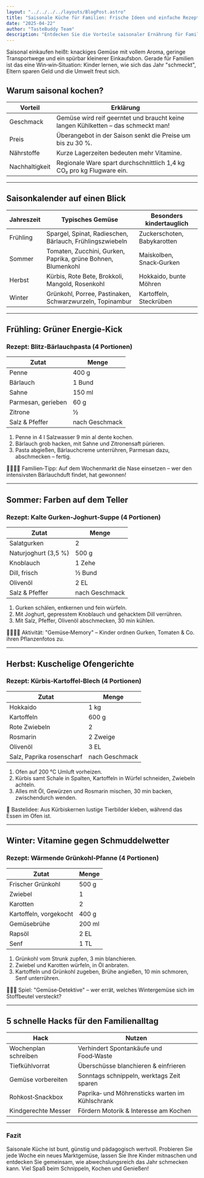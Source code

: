 ```yaml
---
layout: "../../../../layouts/BlogPost.astro"
title: "Saisonale Küche für Familien: Frische Ideen und einfache Rezepte durch das Jahr"
date: "2025-04-22"
author: "TasteBuddy Team"
description: "Entdecken Sie die Vorteile saisonaler Ernährung für Familien: besserer Geschmack, niedrigere Kosten und wertvolle Lernerfahrungen für Kinder. Mit einfachen Rezepten für jede Jahreszeit."
---
```


Saisonal einkaufen heißt: knackiges Gemüse mit vollem Aroma, geringe Transportwege und ein spürbar kleinerer Einkaufs­bon. Gerade für Familien ist das eine Win‑win‑Situation: Kinder lernen, wie sich das Jahr "schmeckt", Eltern sparen Geld und die Umwelt freut sich.  

## Warum saisonal kochen?

| Vorteil | Erklärung |
|---|---|
| Geschmack | Gemüse wird reif geerntet und braucht keine langen Kühlketten – das schmeckt man! |
| Preis | Überangebot in der Saison senkt die Preise um bis zu 30 %. |
| Nährstoffe | Kurze Lagerzeiten bedeuten mehr Vitamine. |
| Nachhaltigkeit | Regionale Ware spart durchschnittlich 1,4 kg CO₂ pro kg Flug­ware ein. |

---

## Saisonkalender auf einen Blick

| Jahreszeit | Typisches Gemüse | Besonders kindertauglich |
|---|---|---|
| Frühling | Spargel, Spinat, Radieschen, Bärlauch, Frühlings­zwiebeln | Zuckerschoten, Baby­karotten |
| Sommer | Tomaten, Zucchini, Gurken, Paprika, grüne Bohnen, Blumenkohl | Maiskolben, Snack‑Gurken |
| Herbst | Kürbis, Rote Bete, Brokkoli, Mangold, Rosenkohl | Hokkaido, bunte Möhren |
| Winter | Grünkohl, Porree, Pastinaken, Schwarzwurzeln, Topinambur | Kartoffeln, Steckrüben |

---

## Frühling: Grüner Energie‑Kick

### Rezept: Blitz‑Bärlauchpasta (4 Portionen)

| Zutat | Menge |
|---|---|
| Penne | 400 g |
| Bärlauch | 1 Bund |
| Sahne | 150 ml |
| Parmesan, gerieben | 60 g |
| Zitrone | ½ |
| Salz & Pfeffer | nach Geschmack |

1. Penne in 4 l Salzwasser 9 min al dente kochen.  
2. Bärlauch grob hacken, mit Sahne und Zitronensaft pürieren.  
3. Pasta abgießen, Bärlauchcreme unterrühren, Parmesan dazu, abschmecken – fertig.

👨‍👩‍👧‍👦 Familien‑Tipp: Auf dem Wochenmarkt die Nase einsetzen – wer den intensivsten Bärlauchduft findet, hat gewonnen!

---

## Sommer: Farben auf dem Teller

### Rezept: Kalte Gurken‑Joghurt‑Suppe (4 Portionen)

| Zutat | Menge |
|---|---|
| Salatgurken | 2 |
| Naturjoghurt (3,5 %) | 500 g |
| Knoblauch | 1 Zehe |
| Dill, frisch | ½ Bund |
| Olivenöl | 2 EL |
| Salz & Pfeffer | nach Geschmack |

1. Gurken schälen, entkernen und fein würfeln.  
2. Mit Joghurt, gepresstem Knoblauch und gehacktem Dill verrühren.  
3. Mit Salz, Pfeffer, Olivenöl abschmecken, 30 min kühlen.

👨‍👩‍👦‍👦 Aktivität: "Gemüse‑Memory" – Kinder ordnen Gurken, Tomaten & Co. ihren Pflanzenfotos zu.

---

## Herbst: Kuschelige Ofengerichte

### Rezept: Kürbis‑Kartoffel‑Blech (4 Portionen)

| Zutat | Menge |
|---|---|
| Hokkaido | 1 kg |
| Kartoffeln | 600 g |
| Rote Zwiebeln | 2 |
| Rosmarin | 2 Zweige |
| Olivenöl | 3 EL |
| Salz, Paprika rosenscharf | nach Geschmack |

1. Ofen auf 200 °C Umluft vorheizen.  
2. Kürbis samt Schale in Spalten, Kartoffeln in Würfel schneiden, Zwiebeln achteln.  
3. Alles mit Öl, Gewürzen und Rosmarin mischen, 30 min backen, zwischendurch wenden.

👧 Bastelidee: Aus Kürbiskernen lustige Tierbilder kleben, während das Essen im Ofen ist.

---

## Winter: Vitamine gegen Schmuddelwetter

### Rezept: Wärmende Grünkohl‑Pfanne (4 Portionen)

| Zutat | Menge |
|---|---|
| Frischer Grünkohl | 500 g |
| Zwiebel | 1 |
| Karotten | 2 |
| Kartoffeln, vorgekocht | 400 g |
| Gemüsebrühe | 200 ml |
| Rapsöl | 2 EL |
| Senf | 1 TL |

1. Grünkohl vom Strunk zupfen, 3 min blanchieren.  
2. Zwiebel und Karotten würfeln, in Öl anbraten.  
3. Kartoffeln und Grünkohl zugeben, Brühe angießen, 10 min schmoren, Senf unterrühren.

👨‍👧‍👦 Spiel: "Gemüse‑Detektive" – wer errät, welches Wintergemüse sich im Stoffbeutel versteckt?

---

## 5 schnelle Hacks für den Familienalltag

| Hack | Nutzen |
|---|---|
| Wochenplan schreiben | Verhindert Spontankäufe und Food‑Waste |
| Tiefkühlvorrat | Überschüsse blanchieren & einfrieren |
| Gemüse vorbereiten | Sonntags schnippeln, werktags Zeit sparen |
| Rohkost‑Snackbox | Paprika‑ und Möhrensticks warten im Kühlschrank |
| Kindgerechte Messer | Fördern Motorik & Interesse am Kochen |

---

### Fazit

Saisonale Küche ist bunt, günstig und pädagogisch wertvoll. Probieren Sie jede Woche ein neues Markt­gemüse, lassen Sie Ihre Kinder mitnaschen und entdecken Sie gemeinsam, wie abwechslungsreich das Jahr schmecken kann. Viel Spaß beim Schnippeln, Kochen und Genießen! 